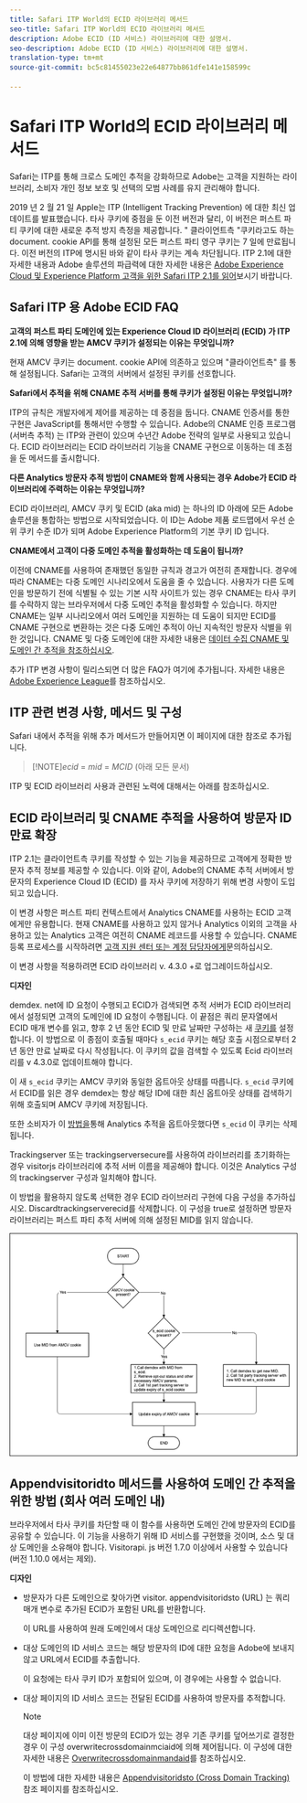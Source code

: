 ```yaml
---
title: Safari ITP World의 ECID 라이브러리 메서드
seo-title: Safari ITP World의 ECID 라이브러리 메서드
description: Adobe ECID (ID 서비스) 라이브러리에 대한 설명서.
seo-description: Adobe ECID (ID 서비스) 라이브러리에 대한 설명서.
translation-type: tm+mt
source-git-commit: bc5c81455023e22e64877bb861dfe141e158599c

---
```



# Safari ITP World의 ECID 라이브러리 메서드

Safari는 ITP를 통해 크로스 도메인 추적을 강화하므로 Adobe는 고객을 지원하는 라이브러리, 소비자 개인 정보 보호 및 선택의 모범 사례를 유지 관리해야 합니다.

2019 년 2 월 21 일 Apple는 ITP (Intelligent Tracking Prevention) 에 대한 최신 업데이트를 발표했습니다. 타사 쿠키에 중점을 둔 이전 버전과 달리, 이 버전은 퍼스트 파티 쿠키에 대한 새로운 추적 방지 측정을 제공합니다. &quot; 클라이언트측 &quot;쿠키라고도 하는 document. cookie API를 통해 설정된 모든 퍼스트 파티 영구 쿠키는 7 일에 만료됩니다. 이전 버전의 ITP에 명시된 바와 같이 타사 쿠키는 계속 차단됩니다. ITP 2.1에 대한 자세한 내용과 Adobe 솔루션의 파급력에 대한 자세한 내용은 [Adobe Experience Cloud 및 Experience Platform 고객을 위한 Safari ITP 2.1를 읽어](https://medium.com/adobetech/safari-itp-2-1-impact-on-adobe-experience-cloud-customers-9439cecb55ac)보시기 바랍니다.

## Safari ITP 용 Adobe ECID FAQ

**고객의 퍼스트 파티 도메인에 있는 Experience Cloud ID 라이브러리 (ECID) 가 ITP 2.1에 의해 영향을 받는 AMCV 쿠키가 설정되는 이유는 무엇입니까?**

현재 AMCV 쿠키는 document. cookie API에 의존하고 있으며 &quot;클라이언트측&quot; 를 통해 설정됩니다. Safari는 고객의 서버에서 설정된 쿠키를 선호합니다.

**Safari에서 추적을 위해 CNAME 추적 서버를 통해 쿠키가 설정된 이유는 무엇입니까?**

ITP의 규칙은 개발자에게 제어를 제공하는 데 중점을 둡니다. CNAME 인증서를 통한 구현은 JavaScript를 통해서만 수행할 수 있습니다. Adobe의 CNAME 인증 프로그램 (서버측 추적) 는 ITP와 관련이 있으며 수년간 Adobe 전략의 일부로 사용되고 있습니다. ECID 라이브러리는 ECID 라이브러리 기능을 CNAME 구현으로 이동하는 데 초점을 둔 메서드를 출시합니다.

**다른 Analytics 방문자 추적 방법이 CNAME와 함께 사용되는 경우 Adobe가 ECID 라이브러리에 주력하는 이유는 무엇입니까?**

ECID 라이브러리, AMCV 쿠키 및 ECID (aka mid) 는 하나의 ID 아래에 모든 Adobe 솔루션을 통합하는 방법으로 시작되었습니다. 이 ID는 Adobe 제품 로드맵에서 우선 순위 쿠키 수준 ID가 되며 Adobe Experience Platform의 기본 쿠키 ID 입니다.

**CNAME에서 고객이 다중 도메인 추적을 활성화하는 데 도움이 됩니까?**

이전에 CNAME를 사용하여 존재했던 동일한 규칙과 경고가 여전히 존재합니다. 경우에 따라 CNAME는 다중 도메인 시나리오에서 도움을 줄 수 있습니다. 사용자가 다른 도메인을 방문하기 전에 식별될 수 있는 기본 시작 사이트가 있는 경우 CNAME는 타사 쿠키를 수락하지 않는 브라우저에서 다중 도메인 추적을 활성화할 수 있습니다. 하지만 CNAME는 일부 시나리오에서 여러 도메인을 지원하는 데 도움이 되지만 ECID를 CNAME 구현으로 변환하는 것은 다중 도메인 추적이 아닌 지속적인 방문자 식별을 위한 것입니다. CNAME 및 다중 도메인에 대한 자세한 내용은 [데이터 수집 CNAME 및 도메인 간 추적을 참조하십시오](/help/reference/analytics-reference/cname.md).

추가 ITP 변경 사항이 릴리스되면 더 많은 FAQ가 여기에 추가됩니다. 자세한 내용은 [Adobe Experience League](https://experienceleague.adobe.com/#recommended/solutions/analytics)를 참조하십시오.

## ITP 관련 변경 사항, 메서드 및 구성

Safari 내에서 추적을 위해 추가 메서드가 만들어지면 이 페이지에 대한 참조로 추가됩니다.

>[!NOTE]*ecid* = *mid* = *MCID* (아래 모든 문서)

ITP 및 ECID 라이브러리 사용과 관련된 노력에 대해서는 아래를 참조하십시오.

## ECID 라이브러리 및 CNAME 추적을 사용하여 방문자 ID 만료 확장

ITP 2.1는 클라이언트측 쿠키를 작성할 수 있는 기능을 제공하므로 고객에게 정확한 방문자 추적 정보를 제공할 수 있습니다. 이와 같이, Adobe의 CNAME 추적 서버에서 방문자의 Experience Cloud ID (ECID) 를 자사 쿠키에 저장하기 위해 변경 사항이 도입되고 있습니다.

이 변경 사항은 퍼스트 파티 컨텍스트에서 Analytics CNAME를 사용하는 ECID 고객에게만 유용합니다. 현재 CNAME를 사용하고 있지 않거나 Analytics 이외의 고객을 사용하고 있는 Analytics 고객은 여전히 CNAME 레코드를 사용할 수 있습니다. CNAME 등록 프로세스를 시작하려면 [고객 지원 센터 또는 계정 담당자에게](https://marketing.adobe.com/resources/help/en_US/whitepapers/first_party_cookies/adobe_managed_cert_pgm.html)문의하십시오.

이 변경 사항을 적용하려면 ECID 라이브러리 v. 4.3.0 +로 업그레이드하십시오.

**디자인**

demdex. net에 ID 요청이 수행되고 ECID가 검색되면 추적 서버가 ECID 라이브러리에서 설정되면 고객의 도메인에 ID 요청이 수행됩니다. 이 끝점은 쿼리 문자열에서 ECID 매개 변수를 읽고, 향후 2 년 동안 ECID 및 만료 날짜만 구성하는 새 [쿠키를](/help/introduction/cookies.md) 설정합니다. 이 방법으로 이 종점이 호출될 때마다 `s_ecid` 쿠키는 해당 호출 시점으로부터 2 년 동안 만료 날짜로 다시 작성됩니다. 이 쿠키의 값을 검색할 수 있도록 Ecid 라이브러리를 v 4.3.0로 업데이트해야 합니다.

이 새 `s_ecid` 쿠키는 AMCV 쿠키와 동일한 옵트아웃 상태를 따릅니다. `s_ecid` 쿠키에서 ECID를 읽은 경우 demdex는 항상 해당 ID에 대한 최신 옵트아웃 상태를 검색하기 위해 호출되며 AMCV 쿠키에 저장됩니다.

또한 소비자가 이 [방법을](https://marketing.adobe.com/resources/help/en_US/sc/implement/opt_out_link.html)통해 Analytics 추적을 옵트아웃했다면 `s_ecid` 이 쿠키는 삭제됩니다.

Trackingserver 또는 trackingserversecure를 사용하여 라이브러리를 초기화하는 경우 visitorjs 라이브러리에 추적 서버 이름을 제공해야 합니다. 이것은 Analytics 구성의 trackingserver 구성과 일치해야 합니다.

이 방법을 활용하지 않도록 선택한 경우 ECID 라이브러리 구현에 다음 구성을 추가하십시오. Discardtrackingserverecid를 삭제합니다. 이 구성을 true로 설정하면 방문자 라이브러리는 퍼스트 파티 추적 서버에 의해 설정된 MID를 읽지 않습니다.

![](assets/itp-proposal-v1.png)

## Appendvisitoridto 메서드를 사용하여 도메인 간 추적을 위한 방법 (회사 여러 도메인 내)

브라우저에서 타사 쿠키를 차단할 때 이 함수를 사용하면 도메인 간에 방문자의 ECID를 공유할 수 있습니다. 이 기능을 사용하기 위해 ID 서비스를 구현했을 것이며, 소스 및 대상 도메인을 소유해야 합니다. Visitorapi. js 버전 1.7.0 이상에서 사용할 수 있습니다 (버전 1.10.0 에서는 제외).

**디자인**

* 방문자가 다른 도메인으로 찾아가면 visitor. appendvisitoridsto (URL) 는 쿼리 매개 변수로 추가된 ECID가 포함된 URL를 반환합니다.

   이 URL를 사용하여 원래 도메인에서 대상 도메인으로 리디렉션합니다.

* 대상 도메인의 ID 서비스 코드는 해당 방문자의 ID에 대한 요청을 Adobe에 보내지 않고 URL에서 ECID를 추출합니다.

   이 요청에는 타사 쿠키 ID가 포함되어 있으며, 이 경우에는 사용할 수 없습니다.

* 대상 페이지의 ID 서비스 코드는 전달된 ECID를 사용하여 방문자를 추적합니다.

   >[!NOTE]
   >대상 페이지에 이미 이전 방문의 ECID가 있는 경우 기존 쿠키를 덮어쓰기로 결정한 경우 이 구성 overwritecrossdomainmciaid에 의해 제어됩니다. 이 구성에 대한 자세한 내용은 [Overwritecrossdomainmandaid](/help/library/function-vars/overwrite-visitor-id.md)를 참조하십시오.
   >
   >이 방법에 대한 자세한 내용은 [Appendvisitoridsto (Cross Domain Tracking)](/help/library/get-set/appendvisitorid.md) 참조 페이지를 참조하십시오.
